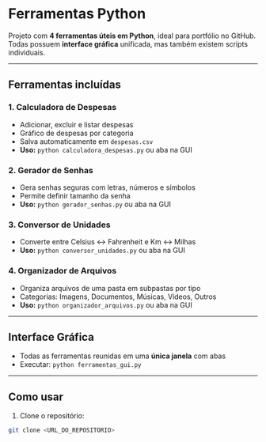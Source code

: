 # Ferramentas Python

Projeto com **4 ferramentas úteis em Python**, ideal para portfólio no GitHub.  
Todas possuem **interface gráfica** unificada, mas também existem scripts individuais.

---

## **Ferramentas incluídas**

### 1. Calculadora de Despesas
- Adicionar, excluir e listar despesas
- Gráfico de despesas por categoria
- Salva automaticamente em `despesas.csv`
- **Uso:** `python calculadora_despesas.py` ou aba na GUI

### 2. Gerador de Senhas
- Gera senhas seguras com letras, números e símbolos
- Permite definir tamanho da senha
- **Uso:** `python gerador_senhas.py` ou aba na GUI

### 3. Conversor de Unidades
- Converte entre Celsius ↔ Fahrenheit e Km ↔ Milhas
- **Uso:** `python conversor_unidades.py` ou aba na GUI

### 4. Organizador de Arquivos
- Organiza arquivos de uma pasta em subpastas por tipo
- Categorias: Imagens, Documentos, Músicas, Vídeos, Outros
- **Uso:** `python organizador_arquivos.py` ou aba na GUI

---

## **Interface Gráfica**
- Todas as ferramentas reunidas em uma **única janela** com abas
- Executar: `python ferramentas_gui.py`

---

## **Como usar**
1. Clone o repositório:
```bash
git clone <URL_DO_REPOSITORIO>
